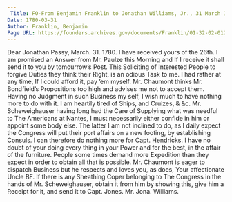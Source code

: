 ```yaml
---
 Title: FO-From Benjamin Franklin to Jonathan Williams, Jr., 31 March 1780
Date: 1780-03-31
Author: Franklin, Benjamin
Page URL: https://founders.archives.gov/documents/Franklin/01-32-02-0120
---
```


Dear Jonathan
Passy, March. 31. 1780.
I have received yours of the 26th. I am promised an Answer from Mr. Paulze this Morning and If I receive it shall send it to you by tomourrow’s Post. This Soliciting of Interested People to forgive Duties they think their Right, is an odious Task to me. I had rather at any time, If I could afford it, pay ’em myself.
Mr. Chaumont thinks Mr. Bondfield’s Propositions too high and advises me not to accept them. Having no Judgment in such Business my self, I wish much to have nothing more to do with it. I am heartily tired of Ships, and Cruizes, & &c.
Mr. Scheweighauser having long had the Care of Supplying what was needful to The Americans at Nantes, I must necessarily either confide in him or appoint some body else. The latter I am not inclined to do, as I daily expect the Congress will put their port affairs on a new footing, by establishing Consuls. I can therefore do nothing more for Capt. Hendricks.
I have no doubt of your doing every thing in your Power and for the best, in the affair of the furniture. People some times demand more Expedition than they expect in order to obtain all that is possible. Mr. Chaumont is eager to dispatch Business but he respects and loves you, as does, Your affectionate Uncle BF. If there is any Sheathing Coper belonging to The Congress in the hands of Mr. Scheweighauser, obtain it from him by showing this, give him a Receipt for it, and send it to Capt. Jones.
Mr. Jona. Williams.
